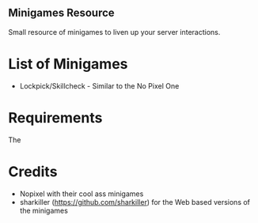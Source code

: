 ## Minigames Resource
Small resource of minigames to liven up your server interactions.


# List of Minigames
* Lockpick/Skillcheck - Similar to the No Pixel One

# Requirements
The

# Credits
* Nopixel with their cool ass minigames
* sharkiller (https://github.com/sharkiller) for the Web based versions of the minigames